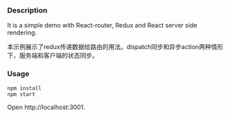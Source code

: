 ### Description

It is a simple demo with React-router, Redux and React server side rendering.

本示例展示了redux传递数据给路由的用法。dispatch同步和异步action两种情形下，服务端和客户端的状态同步。

### Usage
```
npm install
npm start
```
Open http://localhost:3001. 


